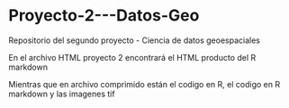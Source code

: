 # Proyecto-2---Datos-Geo
Repositorio del segundo proyecto - Ciencia de datos geoespaciales


En el archivo HTML proyecto 2 encontrará el HTML producto del R markdown

Mientras que en archivo comprimido están el codigo en R, el codigo en R markdown y las imagenes tif
